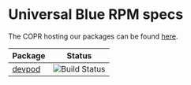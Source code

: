 # Universal Blue RPM specs

The COPR hosting our packages can be found [here](https://copr.fedorainfracloud.org/coprs/ublue-os).

|Package|Status|
|---|---|
|[devpod](https://devpod.sh/)|![Build Status](https://copr.fedorainfracloud.org/coprs/ublue-os/staging/package/devpod/status_image/last_build.png)|
